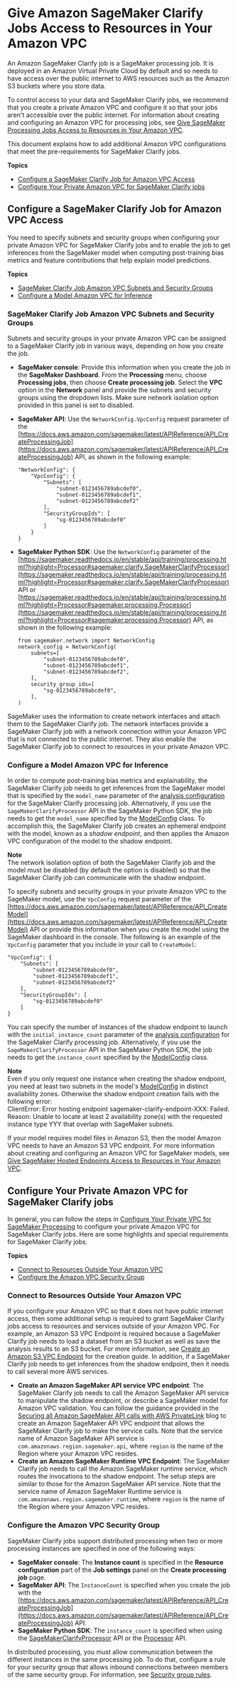# Give Amazon SageMaker Clarify Jobs Access to Resources in Your Amazon VPC<a name="clarify-vpc"></a>

An Amazon SageMaker Clarify job is a SageMaker processing job\. It is deployed in an Amazon Virtual Private Cloud by default and so needs to have access over the public internet to AWS resources such as the Amazon S3 buckets where you store data\.

To control access to your data and SageMaker Clarify jobs, we recommend that you create a private Amazon VPC and configure it so that your jobs aren't accessible over the public internet\. For information about creating and configuring an Amazon VPC for processing jobs, see [Give SageMaker Processing Jobs Access to Resources in Your Amazon VPC](https://docs.aws.amazon.com/sagemaker/latest/dg/process-vpc)\. 

This document explains how to add additional Amazon VPC configurations that meet the pre\-requirements for SageMaker Clarify jobs\.

**Topics**
+ [Configure a SageMaker Clarify Job for Amazon VPC Access](#clarify-vpc-config)
+ [Configure Your Private Amazon VPC for SageMaker Clarify jobs](#clarify-vpc-vpc)

## Configure a SageMaker Clarify Job for Amazon VPC Access<a name="clarify-vpc-config"></a>

You need to specify subnets and security groups when configuring your private Amazon VPC for SageMaker Clarify jobs and to enable the job to get inferences from the SageMaker model when computing post\-training bias metrics and feature contributions that help explain model predictions\.

**Topics**
+ [SageMaker Clarify Job Amazon VPC Subnets and Security Groups](#clarify-vpc-job)
+ [Configure a Model Amazon VPC for Inference](#clarify-vpc-model)

### SageMaker Clarify Job Amazon VPC Subnets and Security Groups<a name="clarify-vpc-job"></a>

Subnets and security groups in your private Amazon VPC can be assigned to a SageMaker Clarify job in various ways, depending on how you create the job\.
+ **SageMaker console**: Provide this information when you create the job in the **SageMaker Dashboard**\. From the **Processing** menu, choose **Processing jobs**, then choose **Create processing job**\. Select the **VPC** option in the **Network** panel and provide the subnets and security groups using the dropdown lists\. Make sure network isolation option provided in this panel is set to disabled\.
+ **SageMaker API**: Use the `NetworkConfig.VpcConfig` request parameter of the [https://docs.aws.amazon.com/sagemaker/latest/APIReference/API_CreateProcessingJob](https://docs.aws.amazon.com/sagemaker/latest/APIReference/API_CreateProcessingJob) API, as shown in the following example:

  ```
  "NetworkConfig": {
      "VpcConfig": {
          "Subnets": [
              "subnet-0123456789abcdef0",
              "subnet-0123456789abcdef1",
              "subnet-0123456789abcdef2"
          ],
          "SecurityGroupIds": [
              "sg-0123456789abcdef0"
          ]
      }
  }
  ```
+ **SageMaker Python SDK**: Use the `NetworkConfig` parameter of the [https://sagemaker.readthedocs.io/en/stable/api/training/processing.html?highlight=Processor#sagemaker.clarify.SageMakerClarifyProcessor](https://sagemaker.readthedocs.io/en/stable/api/training/processing.html?highlight=Processor#sagemaker.clarify.SageMakerClarifyProcessor) API or [https://sagemaker.readthedocs.io/en/stable/api/training/processing.html?highlight=Processor#sagemaker.processing.Processor](https://sagemaker.readthedocs.io/en/stable/api/training/processing.html?highlight=Processor#sagemaker.processing.Processor) API, as shown in the following example:

  ```
  from sagemaker.network import NetworkConfig
  network_config = NetworkConfig(
      subnets=[
          "subnet-0123456789abcdef0",
          "subnet-0123456789abcdef1",
          "subnet-0123456789abcdef2",
      ],
      security_group_ids=[
          "sg-0123456789abcdef0",
      ],
  )
  ```

SageMaker uses the information to create network interfaces and attach them to the SageMaker Clarify job\. The network interfaces provide a SageMaker Clarify job with a network connection within your Amazon VPC that is not connected to the public internet\. They also enable the SageMaker Clarify job to connect to resources in your private Amazon VPC\.

### Configure a Model Amazon VPC for Inference<a name="clarify-vpc-model"></a>

In order to compute post\-training bias metrics and explainability, the SageMaker Clarify job needs to get inferences from the SageMaker model that is specified by the `model_name` parameter of the [analysis configuration](https://docs.aws.amazon.com/sagemaker/latest/dg/clarify-configure-processing-jobs.html#clarify-processing-job-configure-analysis) for the SageMaker Clarify processing job\. Alternatively, if you use the `SageMakerClarifyProcessor` API in the SageMaker Python SDK, the job needs to get the `model_name` specified by the [ModelConfig](https://sagemaker.readthedocs.io/en/stable/api/training/processing.html?highlight=Processor#sagemaker.clarify.ModelConfig) class\. To accomplish this, the SageMaker Clarify job creates an ephemeral endpoint with the model, known as a *shadow endpoint*, and then applies the Amazon VPC configuration of the model to the shadow endpoint\.

**Note**  
The network isolation option of both the SageMaker Clarify job and the model must be disabled \(by default the option is disabled\) so that the SageMaker Clarify job can communicate with the shadow endpoint\.

To specify subnets and security groups in your private Amazon VPC to the SageMaker model, use the `VpcConfig` request parameter of the [https://docs.aws.amazon.com/sagemaker/latest/APIReference/API_CreateModel](https://docs.aws.amazon.com/sagemaker/latest/APIReference/API_CreateModel) API or provide this information when you create the model using the SageMaker dashboard in the console\. The following is an example of the `VpcConfig` parameter that you include in your call to `CreateModel`: 

```
"VpcConfig": {
    "Subnets": [
        "subnet-0123456789abcdef0",
        "subnet-0123456789abcdef1",
        "subnet-0123456789abcdef2"
    ],
    "SecurityGroupIds": [
        "sg-0123456789abcdef0"
    ]
}
```

You can specify the number of instances of the shadow endpoint to launch with the `initial_instance_count` parameter of the [analysis configuration](https://docs.aws.amazon.com/sagemaker/latest/dg/clarify-configure-processing-jobs.html#clarify-processing-job-configure-analysis) for the SageMaker Clarify processing job\. Alternatively, if you use the `SageMakerClarifyProcessor` API in the SageMaker Python SDK, the job needs to get the `instance_count` specified by the [ModelConfig](https://sagemaker.readthedocs.io/en/stable/api/training/processing.html?highlight=Processor#sagemaker.clarify.ModelConfig) class\.

**Note**  
Even if you only request one instance when creating the shadow endpoint, you need at least two subnets in the model's [ModelConfig](https://sagemaker.readthedocs.io/en/stable/api/training/processing.html?highlight=Processor#sagemaker.clarify.ModelConfig) in distinct availability zones\. Otherwise the shadow endpoint creation fails with the following error:  
ClientError: Error hosting endpoint sagemaker\-clarify\-endpoint\-XXX: Failed\. Reason: Unable to locate at least 2 availability zone\(s\) with the requested instance type YYY that overlap with SageMaker subnets\.

If your model requires model files in Amazon S3, then the model Amazon VPC needs to have an Amazon S3 VPC endpoint\. For more information about creating and configuring an Amazon VPC for SageMaker models, see [Give SageMaker Hosted Endpoints Access to Resources in Your Amazon VPC](host-vpc.md)\. 

## Configure Your Private Amazon VPC for SageMaker Clarify jobs<a name="clarify-vpc-vpc"></a>

In general, you can follow the steps in [Configure Your Private VPC for SageMaker Processing](https://docs.aws.amazon.com/sagemaker/latest/dg/process-vpc.html#process-vpc-vpc) to configure your private Amazon VPC for SageMaker Clarify jobs\. Here are some highlights and special requirements for SageMaker Clarify jobs\.

**Topics**
+ [Connect to Resources Outside Your Amazon VPC](#clarify-vpc-nat)
+ [Configure the Amazon VPC Security Group](#clarify-vpc-security-group)

### Connect to Resources Outside Your Amazon VPC<a name="clarify-vpc-nat"></a>

If you configure your Amazon VPC so that it does not have public internet access, then some additional setup is required to grant SageMaker Clarify jobs access to resources and services outside of your Amazon VPC\. For example, an Amazon S3 VPC Endpoint is required because a SageMaker Clarify job needs to load a dataset from an S3 bucket as well as save the analysis results to an S3 bucket\. For more information, see [Create an Amazon S3 VPC Endpoint](https://docs.aws.amazon.com/sagemaker/latest/dg/process-vpc.html#process-vpc-s3) for the creation guide\. In addition, if a SageMaker Clarify job needs to get inferences from the shadow endpoint, then it needs to call several more AWS services\. 
+ **Create an Amazon SageMaker API service VPC endpoint**: The SageMaker Clarify job needs to call the Amazon SageMaker API service to manipulate the shadow endpoint, or describe a SageMaker model for Amazon VPC validation\. You can follow the guidance provided in the [Securing all Amazon SageMaker API calls with AWS PrivateLink](http://aws.amazon.com/blogs/machine-learning/securing-all-amazon-sagemaker-api-calls-with-aws-privatelink/) blog to create an Amazon SageMaker API VPC endpoint that allows the SageMaker Clarify job to make the service calls\. Note that the service name of Amazon SageMaker API service is `com.amazonaws.region.sagemaker.api`, where `region` is the name of the Region where your Amazon VPC resides\.
+ **Create an Amazon SageMaker Runtime VPC Endpoint**: The SageMaker Clarify job needs to call the Amazon SageMaker runtime service, which routes the invocations to the shadow endpoint\. The setup steps are similar to those for the Amazon SageMaker API service\. Note that the service name of Amazon SageMaker Runtime service is `com.amazonaws.region.sagemaker.runtime`, where `region` is the name of the Region where your Amazon VPC resides\.

### Configure the Amazon VPC Security Group<a name="clarify-vpc-security-group"></a>

SageMaker Clarify jobs support distributed processing when two or more processing instances are specified in one of the following ways:
+ **SageMaker console**: The **Instance count** is specified in the **Resource configuration** part of the **Job settings** panel on the **Create processing job** page\.
+ **SageMaker API**: The `InstanceCount` is specified when you create the job with the [https://docs.aws.amazon.com/sagemaker/latest/APIReference/API_CreateProcessingJob](https://docs.aws.amazon.com/sagemaker/latest/APIReference/API_CreateProcessingJob) API\.
+ **SageMaker Python SDK**: The `instance_count` is specified when using the [SageMakerClarifyProcessor](https://sagemaker.readthedocs.io/en/stable/api/training/processing.html?highlight=Processor#sagemaker.clarify.SageMakerClarifyProcessor) API or the [Processor](https://sagemaker.readthedocs.io/en/stable/api/training/processing.html?highlight=Processor#sagemaker.processing.Processor) API\.

In distributed processing, you must allow communication between the different instances in the same processing job\. To do that, configure a rule for your security group that allows inbound connections between members of the same security group\. For information, see [Security group rules](https://docs.aws.amazon.com/AmazonVPC/latest/UserGuide/VPC_SecurityGroups.html#SecurityGroupRules)\.